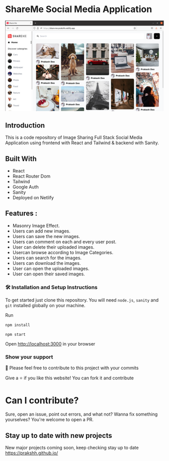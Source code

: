 # ShareMe Social Media Application
![ShareMe](images/share-me1.png)

## Introduction
This is a code repository of Image Sharing Full Stack Social Media Application using frontend with React and Tailwind & backend with Sanity.

## Built With

- React
- React Router Dom
- Tailwind
- Google Auth
- Sanity
- Deployed on Netlify

## Features :

- Masonry Image Effect.
- Users can add new images.
- Users can save the new images.
- Users can comment on each and every user post.
- User can delete their uploaded images.
- Usercan browse according to Image Categories.
- Users can search for the images.
- Users can download the images.
- User can open the uploaded images.
- User can open their saved images.

### 🛠 Installation and Setup Instructions

To get started just clone this repository. You will need `node.js`, `sanity` and `git` installed globally on your machine.

Run

```
npm install
```

```
npm start
```

Open [http://localhost:3000](http://localhost:3000) in your browser

### Show your support

📌 Please feel free to contribute to this project with your commits

Give a ⭐ if you like this website! You can fork it and contribute

# Can I contribute?

Sure, open an issue, point out errors, and what not? Wanna fix something yourselves? You're welcome to open a PR.

## Stay up to date with new projects
New major projects coming soon, keep checking stay up to date https://prakshh.github.io/